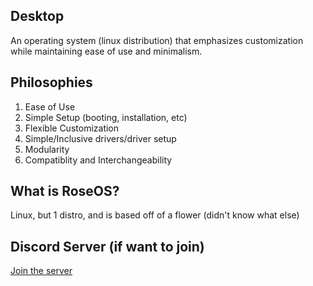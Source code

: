 ## Desktop

An operating system (linux distribution) that emphasizes customization while maintaining ease of use and minimalism.

## Philosophies

1. Ease of Use
2. Simple Setup (booting, installation, etc)
3. Flexible Customization
4. Simple/Inclusive drivers/driver setup
5. Modularity
6. Compatiblity and Interchangeability

## What is RoseOS?

Linux, but 1 distro, and is based off of a flower (didn't know what else)

## Discord Server (if want to join)

[Join the server](https://discord.gg/zGXPsdY)
